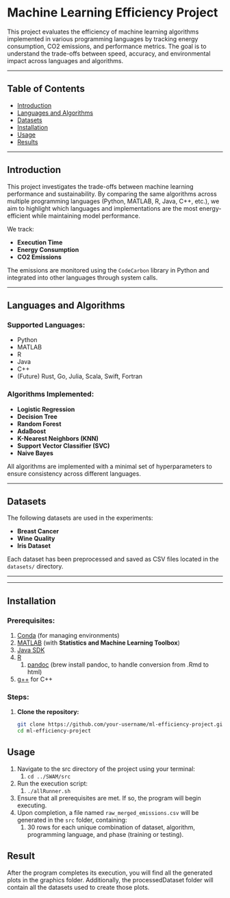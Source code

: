 # Machine Learning Efficiency Project

This project evaluates the efficiency of machine learning algorithms implemented in various programming languages by
tracking energy consumption, CO2 emissions, and performance metrics. The goal is to understand the trade-offs between
speed, accuracy, and environmental impact across languages and algorithms.

---

## Table of Contents

- [Introduction](#introduction)
- [Languages and Algorithms](#languages-and-algorithms)
- [Datasets](#datasets)
- [Installation](#installation)
- [Usage](#usage)
- [Results](#results)

---

## Introduction

This project investigates the trade-offs between machine learning performance and sustainability. By comparing the same
algorithms across multiple programming languages (Python, MATLAB, R, Java, C++, etc.), we aim to highlight which
languages and implementations are the most energy-efficient while maintaining model performance.

We track:

- **Execution Time**
- **Energy Consumption**
- **CO2 Emissions**

The emissions are monitored using the `CodeCarbon` library in Python and integrated into other languages through system
calls.

---

## Languages and Algorithms
 
### Supported Languages:

- Python
- MATLAB
- R
- Java
- C++
- (Future) Rust, Go, Julia, Scala, Swift, Fortran

### Algorithms Implemented:

- **Logistic Regression**
- **Decision Tree**
- **Random Forest**
- **AdaBoost**
- **K-Nearest Neighbors (KNN)**
- **Support Vector Classifier (SVC)**
- **Naive Bayes**

All algorithms are implemented with a minimal set of hyperparameters to ensure consistency across different languages.

---

## Datasets

The following datasets are used in the experiments:

- **Breast Cancer**
- **Wine Quality**
- **Iris Dataset**

Each dataset has been preprocessed and saved as CSV files located in the `datasets/` directory.

---


---

## Installation

### Prerequisites:
1. [Conda](https://docs.conda.io/en/latest/miniconda.html) (for managing environments)
2. [MATLAB](https://www.mathworks.com/products/matlab.html) (with **Statistics and Machine Learning Toolbox**)
3. [Java SDK](https://www.oracle.com/java/technologies/javase-downloads.html)
4. [R](https://cran.r-project.org/)
   1. [pandoc](https://pandoc.org) (brew install pandoc, to handle conversion from .Rmd to html)
5. [g++](https://gcc.gnu.org/) for C++

### Steps:

1. **Clone the repository:**
   ```bash
   git clone https://github.com/your-username/ml-efficiency-project.git
   cd ml-efficiency-project


## Usage

1. Navigate to the src directory of the project using your terminal:
   1. `cd ../SWAM/src`
2. Run the execution script: 
   1. `./allRunner.sh`
3. Ensure that all prerequisites are met. If so, the program will begin executing.
4. Upon completion, a file named `raw_merged_emissions.csv` will be generated in the `src` folder, containing:
   1. 30 rows for each unique combination of dataset, algorithm, programming language, and phase (training or testing).
   

## Result

After the program completes its execution, you will find all the generated plots in the graphics folder.
Additionally, the processedDataset folder will contain all the datasets used to create those plots.
